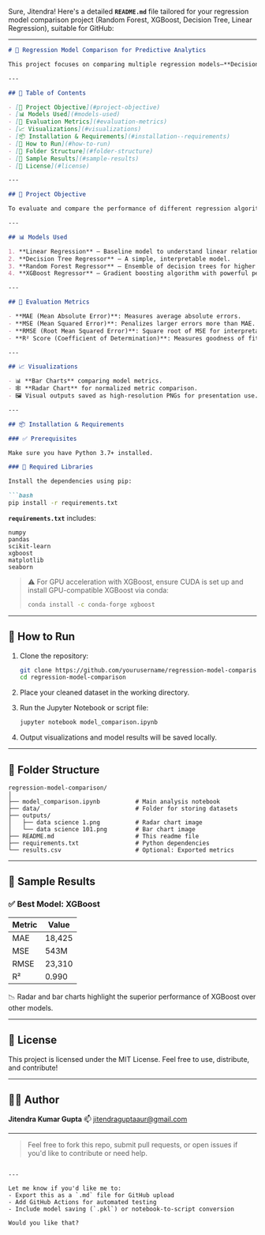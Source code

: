 Sure, Jitendra! Here's a detailed **`README.md`** file tailored for your regression model comparison project (Random Forest, XGBoost, Decision Tree, Linear Regression), suitable for GitHub:

---

````markdown
# 🧠 Regression Model Comparison for Predictive Analytics

This project focuses on comparing multiple regression models—**Decision Tree**, **Random Forest**, **XGBoost**, and **Linear Regression**—to identify the most effective model for predicting a target variable. The evaluation is based on multiple performance metrics and includes both **quantitative analysis** and **visualization**.

---

## 📁 Table of Contents

- [📌 Project Objective](#project-objective)
- [📊 Models Used](#models-used)
- [🧪 Evaluation Metrics](#evaluation-metrics)
- [📈 Visualizations](#visualizations)
- [📦 Installation & Requirements](#installation--requirements)
- [🚀 How to Run](#how-to-run)
- [📂 Folder Structure](#folder-structure)
- [📸 Sample Results](#sample-results)
- [📝 License](#license)

---

## 📌 Project Objective

To evaluate and compare the performance of different regression algorithms on a given dataset using metrics such as MAE, MSE, RMSE, and R². The ultimate goal is to select the best-performing model for predicting continuous values.

---

## 📊 Models Used

1. **Linear Regression** – Baseline model to understand linear relationships.
2. **Decision Tree Regressor** – A simple, interpretable model.
3. **Random Forest Regressor** – Ensemble of decision trees for higher accuracy.
4. **XGBoost Regressor** – Gradient boosting algorithm with powerful performance.

---

## 🧪 Evaluation Metrics

- **MAE (Mean Absolute Error)**: Measures average absolute errors.
- **MSE (Mean Squared Error)**: Penalizes larger errors more than MAE.
- **RMSE (Root Mean Squared Error)**: Square root of MSE for interpretability.
- **R² Score (Coefficient of Determination)**: Measures goodness of fit.

---

## 📈 Visualizations

- 📊 **Bar Charts** comparing model metrics.
- 🕸️ **Radar Chart** for normalized metric comparison.
- 🖼️ Visual outputs saved as high-resolution PNGs for presentation use.

---

## 📦 Installation & Requirements

### ✅ Prerequisites

Make sure you have Python 3.7+ installed.

### 🔧 Required Libraries

Install the dependencies using pip:

```bash
pip install -r requirements.txt
````

**`requirements.txt`** includes:

```text
numpy
pandas
scikit-learn
xgboost
matplotlib
seaborn
```

> ⚠️ For GPU acceleration with XGBoost, ensure CUDA is set up and install GPU-compatible XGBoost via conda:
>
> ```bash
> conda install -c conda-forge xgboost
> ```

---

## 🚀 How to Run

1. Clone the repository:

   ```bash
   git clone https://github.com/yourusername/regression-model-comparison.git
   cd regression-model-comparison
   ```

2. Place your cleaned dataset in the working directory.

3. Run the Jupyter Notebook or script file:

   ```bash
   jupyter notebook model_comparison.ipynb
   ```

4. Output visualizations and model results will be saved locally.

---

## 📂 Folder Structure

```
regression-model-comparison/
│
├── model_comparison.ipynb          # Main analysis notebook
├── data/                           # Folder for storing datasets
├── outputs/
│   ├── data science 1.png          # Radar chart image
│   └── data science 101.png        # Bar chart image
├── README.md                       # This readme file
├── requirements.txt                # Python dependencies
└── results.csv                     # Optional: Exported metrics
```

---

## 📸 Sample Results

### ✅ Best Model: **XGBoost**

| Metric | Value  |
| ------ | ------ |
| MAE    | 18,425 |
| MSE    | 543M   |
| RMSE   | 23,310 |
| R²     | 0.990  |

📉 Radar and bar charts highlight the superior performance of XGBoost over other models.

---

## 📝 License

This project is licensed under the MIT License. Feel free to use, distribute, and contribute!

---

## 🙋‍♂️ Author

**Jitendra Kumar Gupta**
📫 [jitendraguptaaur@gmail.com](mailto:jitendraguptaaur@gmail.com)

---

> Feel free to fork this repo, submit pull requests, or open issues if you'd like to contribute or need help.

```

---

Let me know if you'd like me to:
- Export this as a `.md` file for GitHub upload
- Add GitHub Actions for automated testing
- Include model saving (`.pkl`) or notebook-to-script conversion

Would you like that?
```
